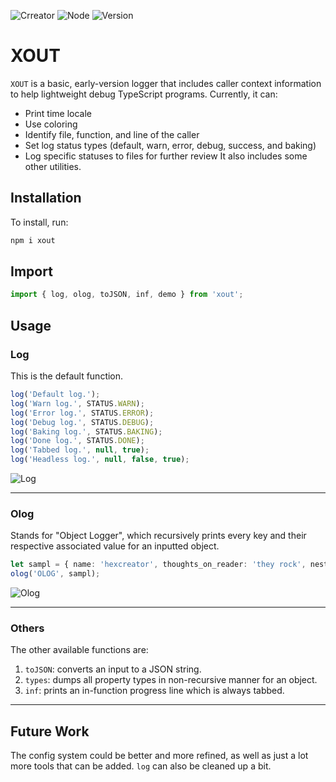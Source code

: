 ![Crreator](https://img.shields.io/static/v1?label=Creator&message=hex&color=black&logo=ethereum&labelColor=black&logoWidth=40&logoColor=white) ![Node](https://img.shields.io/static/v1?label=Node&message=v17.6.0&color=black&logo=nodedotjs&labelColor=black&logoWidth=40&logoColor=white) ![Version](https://img.shields.io/static/v1?label=Version&message=v1.0.0&color=black&labelColor=black&logoWidth=40&logo=vuedotjs&logoColor=white)
# XOUT
`XOUT` is a basic, early-version logger that includes caller context information to help lightweight debug TypeScript programs. Currently, it can:
* Print time locale
* Use coloring
* Identify file, function, and line of the caller
* Set log status types (default, warn, error, debug, success, and baking)
* Log specific statuses to files for further review
It also includes some other utilities.
## Installation

To install, run:
```bash
npm i xout
```

## Import
```typescript
import { log, olog, toJSON, inf, demo } from 'xout';
```
## Usage

### Log
This is the default function.
```typescript
log('Default log.');
log('Warn log.', STATUS.WARN);
log('Error log.', STATUS.ERROR);
log('Debug log.', STATUS.DEBUG);
log('Baking log.', STATUS.BAKING);
log('Done log.', STATUS.DONE);
log('Tabbed log.', null, true);
log('Headless log.', null, false, true);
```
![Log](https://i.imgur.com/qLMviqU.pngg)

---

### Olog

Stands for "Object Logger", which recursively prints every key and their respective associated value for an inputted object.
```typescript
let sampl = { name: 'hexcreator', thoughts_on_reader: 'they rock', nested: { child_name: 'none', child_gender: 'none' }  };
olog('OLOG', sampl);
```
![Olog](https://i.imgur.com/KPO5fGS.png)

---

### Others

The other available functions are:
1. `toJSON`: converts an input to a JSON string.
2. `types`: dumps all property types in non-recursive manner for an object.
3. `inf`: prints an in-function progress line which is always tabbed.

---

## Future Work
The config system could be better and more refined, as well as just a lot more tools that can be added. `log` can also be cleaned up a bit.
